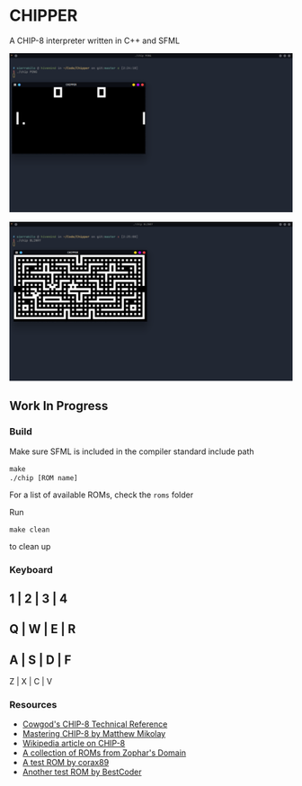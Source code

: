# CHIPPER

A CHIP-8 interpreter written in C++ and SFML

![pong](https://github.com/2bit-hack/CHIPPER/blob/master/img/pong.png "pong")

![blinky](https://github.com/2bit-hack/CHIPPER/blob/master/img/blinky.png "blinky")

## Work In Progress

### Build


Make sure SFML is included in the compiler standard include path

```
make
./chip [ROM name]
```

For a list of available ROMs, check the ```roms``` folder

Run
```
make clean
```
to clean up

### Keyboard

1 | 2 | 3 | 4
-------------
Q | W | E | R
-------------
A | S | D | F
-------------
Z | X | C | V

### Resources

* [Cowgod's CHIP-8 Technical Reference](http://devernay.free.fr/hacks/chip8/C8TECH10.HTM)
* [Mastering CHIP-8 by Matthew Mikolay](http://mattmik.com/files/chip8/mastering/chip8.html)
* [Wikipedia article on CHIP-8](https://en.wikipedia.org/wiki/CHIP-8)
* [A collection of ROMs from Zophar's Domain](https://www.zophar.net/pdroms/chip8/chip-8-games-pack.html)
* [A test ROM by corax89](https://github.com/corax89/chip8-test-rom)
* [Another test ROM by BestCoder](https://slack-files.com/T3CH37TNX-F3RF5KT43-0fb93dbd1f)